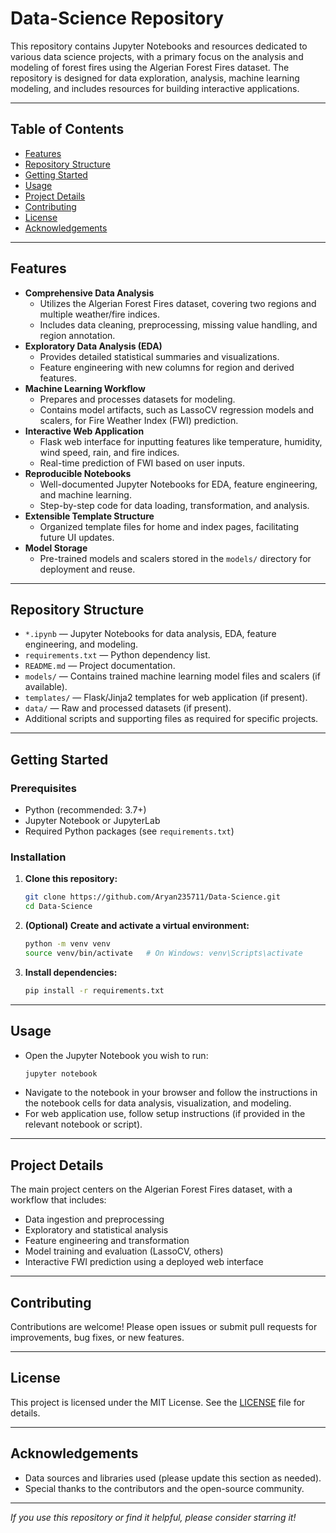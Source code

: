 # Data-Science Repository

This repository contains Jupyter Notebooks and resources dedicated to various data science projects, with a primary focus on the analysis and modeling of forest fires using the Algerian Forest Fires dataset. The repository is designed for data exploration, analysis, machine learning modeling, and includes resources for building interactive applications.

---

## Table of Contents
- [Features](#features)
- [Repository Structure](#repository-structure)
- [Getting Started](#getting-started)
- [Usage](#usage)
- [Project Details](#project-details)
- [Contributing](#contributing)
- [License](#license)
- [Acknowledgements](#acknowledgements)

---

## Features

- **Comprehensive Data Analysis**
  - Utilizes the Algerian Forest Fires dataset, covering two regions and multiple weather/fire indices.
  - Includes data cleaning, preprocessing, missing value handling, and region annotation.
- **Exploratory Data Analysis (EDA)**
  - Provides detailed statistical summaries and visualizations.
  - Feature engineering with new columns for region and derived features.
- **Machine Learning Workflow**
  - Prepares and processes datasets for modeling.
  - Contains model artifacts, such as LassoCV regression models and scalers, for Fire Weather Index (FWI) prediction.
- **Interactive Web Application**
  - Flask web interface for inputting features like temperature, humidity, wind speed, rain, and fire indices.
  - Real-time prediction of FWI based on user inputs.
- **Reproducible Notebooks**
  - Well-documented Jupyter Notebooks for EDA, feature engineering, and machine learning.
  - Step-by-step code for data loading, transformation, and analysis.
- **Extensible Template Structure**
  - Organized template files for home and index pages, facilitating future UI updates.
- **Model Storage**
  - Pre-trained models and scalers stored in the `models/` directory for deployment and reuse.

---

## Repository Structure

- `*.ipynb` — Jupyter Notebooks for data analysis, EDA, feature engineering, and modeling.
- `requirements.txt` — Python dependency list.
- `README.md` — Project documentation.
- `models/` — Contains trained machine learning model files and scalers (if available).
- `templates/` — Flask/Jinja2 templates for web application (if present).
- `data/` — Raw and processed datasets (if present).
- Additional scripts and supporting files as required for specific projects.

---

## Getting Started

### Prerequisites

- Python (recommended: 3.7+)
- Jupyter Notebook or JupyterLab
- Required Python packages (see `requirements.txt`)

### Installation

1. **Clone this repository:**
   ```bash
   git clone https://github.com/Aryan235711/Data-Science.git
   cd Data-Science
   ```
2. **(Optional) Create and activate a virtual environment:**
   ```bash
   python -m venv venv
   source venv/bin/activate   # On Windows: venv\Scripts\activate
   ```
3. **Install dependencies:**
   ```bash
   pip install -r requirements.txt
   ```

---

## Usage

- Open the Jupyter Notebook you wish to run:
  ```bash
  jupyter notebook
  ```
- Navigate to the notebook in your browser and follow the instructions in the notebook cells for data analysis, visualization, and modeling.
- For web application use, follow setup instructions (if provided in the relevant notebook or script).

---

## Project Details

The main project centers on the Algerian Forest Fires dataset, with a workflow that includes:
- Data ingestion and preprocessing
- Exploratory and statistical analysis
- Feature engineering and transformation
- Model training and evaluation (LassoCV, others)
- Interactive FWI prediction using a deployed web interface

---

## Contributing

Contributions are welcome! Please open issues or submit pull requests for improvements, bug fixes, or new features.

---

## License

This project is licensed under the MIT License. See the [LICENSE](LICENSE) file for details.

---

## Acknowledgements

- Data sources and libraries used (please update this section as needed).
- Special thanks to the contributors and the open-source community.

---

_If you use this repository or find it helpful, please consider starring it!_
